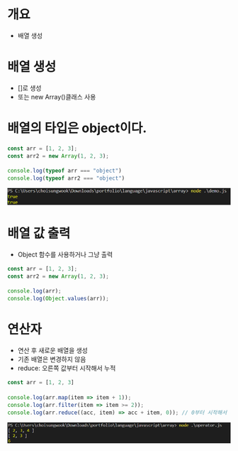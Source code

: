 # 개요
* 배열 생성

# 배열 생성
* []로 생성
* 또는 new Array()클래스 사용

# 배열의 타입은 object이다.
```javascript
const arr = [1, 2, 3];
const arr2 = new Array(1, 2, 3);

console.log(typeof arr === "object")
console.log(typeof arr2 === "object")
```

![](imgs/type.png)

# 배열 값 출력
* Object 함수를 사용하거나 그냥 출력
```javascript
const arr = [1, 2, 3];
const arr2 = new Array(1, 2, 3);

console.log(arr);
console.log(Object.values(arr));
```

# 연산자
* 연산 후 새로운 배열을 생성
* 기존 배열은 변경하지 않음
* reduce: 오른쪽 값부터 시작해서 누적
```javascript
const arr = [1, 2, 3]

console.log(arr.map(item => item + 1));
console.log(arr.filter(item => item >= 2));
console.log(arr.reduce((acc, item) => acc + item, 0)); // 0부터 시작해서 누적
```

![](imgs/operator.png)